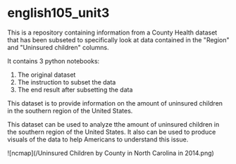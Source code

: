 # english105_unit3

This is a repository containing information from a County Health dataset that has been subseted to specifically look at data contained in the "Region" and "Uninsured children" columns. 

It contains 3 python notebooks:
1. The original dataset
2. The instruction to subset the data
3. The end result after subsetting the data

This dataset is to provide information on the amount of uninsured children in the southern region of the United States. 

This dataset can be used to analyze tthe amount of uninsured children in the southern region of the United States.
It also can be used to produce visuals of the data to help Americans to understand this issue. 

![ncmap](/Uninsured Children by County in North Carolina in 2014.png)
